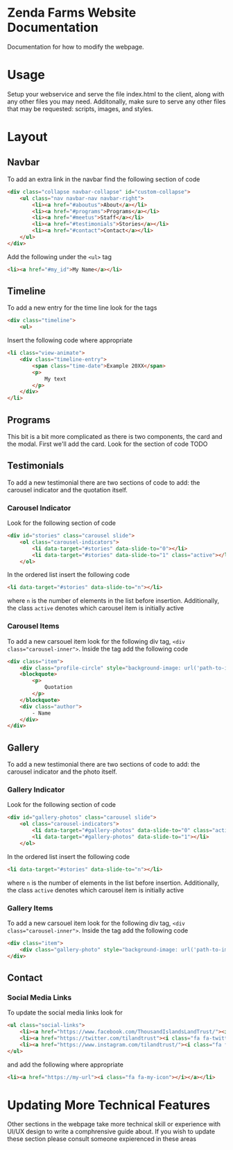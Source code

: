 Zenda Farms Website Documentation
=================================

Documentation for how to modify the webpage.

Usage
=====

Setup your webservice and serve the file index.html to the client, along with
any other files you may need. Additonally, make sure to serve any other files that may be requested: scripts, images, and styles.

Layout
======

Navbar
------

To add an extra link in the navbar find the following section of code
```html
<div class="collapse navbar-collapse" id="custom-collapse">
	<ul class="nav navbar-nav navbar-right">
		<li><a href="#aboutus">About</a></li>
		<li><a href="#programs">Programs</a></li>
		<li><a href="#meetus">Staff</a></li>
		<li><a href="#testimonials">Stories</a></li>
		<li><a href="#contact">Contact</a></li>
	</ul>
</div>
```
Add the following under the `<ul>` tag
```html
<li><a href="#my_id">My Name</a></li>
```

Timeline
--------

To add a new entry for the time line look for the tags
```html
<div class="timeline">
	<ul>
```

Insert the following code where appropriate
```html
<li class="view-animate">
	<div class="timeline-entry">
		<span class="time-date">Example 20XX</span>
		<p>
			My text
		</p>
	</div>
</li>
```

Programs
--------

This bit is a bit more complicated as there is two components, the card and the modal.
First we'll add the card. Look for the section of code
TODO


Testimonials
------------

To add a new testimonial there are two sections of code to add: the carousel indicator and the quotation itself.

### Carousel Indicator

Look for the following section of code
```html
<div id="stories" class="carousel slide">
	<ol class="carousel-indicators">
		<li data-target="#stories" data-slide-to="0"></li>
		<li data-target="#stories" data-slide-to="1" class="active"></li>
	</ol>
```

In the ordered list insert the following code
```html
<li data-target="#stories" data-slide-to="n"></li>
```
where `n` is the number of elements in the list before insertion. Additionally, the class `active` denotes which carousel item is initially active

### Carousel Items

To add a new carsouel item look for the following div tag, `<div class="carousel-inner">`. Inside the tag add the following code
```html
<div class="item">
	<div class="profile-circle" style="background-image: url('path-to-img')"></div>
	<blockquote>
		<p>
			Quotation
		</p>
	</blockquote>
	<div class="author">
		- Name
	</div>
</div>
```

Gallery
-------

To add a new testimonial there are two sections of code to add: the carousel indicator and the photo itself.

### Gallery Indicator

Look for the following section of code
```html
<div id="gallery-photos" class="carousel slide">
	<ol class="carousel-indicators">
		<li data-target="#gallery-photos" data-slide-to="0" class="active"></li>
		<li data-target="#gallery-photos" data-slide-to="1"></li>
	</ol>
```

In the ordered list insert the following code
```html
<li data-target="#stories" data-slide-to="n"></li>
```
where `n` is the number of elements in the list before insertion. Additionally, the class `active` denotes which carousel item is initially active

### Gallery Items

To add a new carsouel item look for the following div tag, `<div class="carousel-inner">`. Inside the tag add the following code
```html
<div class="item">
	<div class="gallery-photo" style="background-image: url('path-to-image')"></div>
</div>
```

Contact
-------

### Social Media Links

To update the social media links look for
```html
<ul class="social-links">
	<li><a href="https://www.facebook.com/ThousandIslandsLandTrust/"><i class="fa fa-facebook"></i></a></li>
	<li><a href="https://twitter.com/tilandtrust"><i class="fa fa-twitter"></i></a></li>
	<li><a href="https://www.instagram.com/tilandtrust/"><i class="fa fa-instagram"></i></a></li>
</ul>
```
and add the following where appropriate
```html
<li><a href="https://my-url"><i class="fa fa-my-icon"></i></a></li>
```

Updating More Technical Features
================================

Other sections in the webpage take more technical skill or experience with UI/UX design to
write a comphrensive guide about. If you wish to update these section please consult someone
expierenced in these areas
